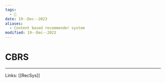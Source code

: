 ```yaml
---
tags:
  - 🌱
date: 19--Dec--2023
aliases:
  - Content based recommender system
modified: 19--Dec--2023
---
```

# CBRS


---
Links: [[RecSys]]
